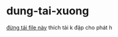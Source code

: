 # dung-tai-xuong
 [đừng tải file này](https://github.com/nevergonnamakerickroll/dung-tai-xuong/releases)
 thích tải k đập cho phát h